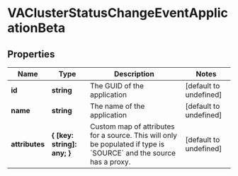 # VAClusterStatusChangeEventApplicationBeta

## Properties

Name | Type | Description | Notes
------------ | ------------- | ------------- | -------------
**id** | **string** | The GUID of the application | [default to undefined]
**name** | **string** | The name of the application | [default to undefined]
**attributes** | **{ [key: string]: any; }** | Custom map of attributes for a source.  This will only be populated if type is &#x60;SOURCE&#x60; and the source has a proxy. | [default to undefined]

